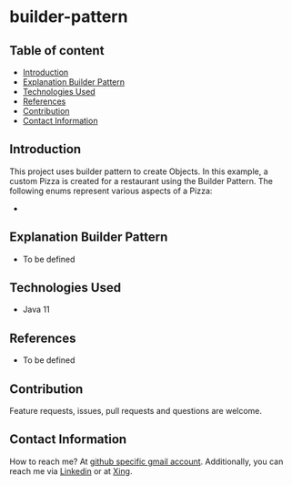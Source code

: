 # builder-pattern

## Table of content
- [Introduction](#introduction)
- [Explanation Builder Pattern](#explanation-builder-pattern)
- [Technologies Used](#technologies-used)
- [References](#references)
- [Contribution](#contribution)
- [Contact Information](#contact-information)

## Introduction

This project uses builder pattern to create Objects. In this example, a custom Pizza is created for a restaurant using the Builder Pattern. The following enums represent various aspects of a Pizza:

- 

## Explanation Builder Pattern

- To be defined

## Technologies Used

- Java 11


## References

- To be defined

## Contribution

Feature requests, issues, pull requests and questions are welcome.



## Contact Information

How to reach me? At [github specific gmail account](syed.umer.ahmed.code@gmail.com). Additionally, you can reach me via [Linkedin](https://www.linkedin.com/in/syed-umer-ahmed-a346a746/) or at [Xing](https://www.xing.com/profile/SyedUmer_Ahmed/cv).



